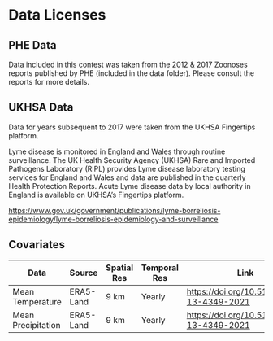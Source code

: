 # Data Licenses

## PHE Data

Data included in this contest was taken from the 2012 & 2017 Zoonoses reports published by PHE (included in the data folder). Please consult the reports for more details.

## UKHSA Data

Data for years subsequent to 2017 were taken from the UKHSA Fingertips platform.

Lyme disease is monitored in England and Wales through routine surveillance. The UK Health Security Agency (UKHSA) Rare and Imported Pathogens Laboratory (RIPL) provides Lyme disease laboratory testing services for England and Wales and data are published in the quarterly Health Protection Reports. Acute Lyme disease data by local authority in England is available on UKHSA’s Fingertips platform.

<https://www.gov.uk/government/publications/lyme-borreliosis-epidemiology/lyme-borreliosis-epidemiology-and-surveillance>

## Covariates

| Data           | Source | Spatial Res | Temporal Res | Link |
| ---------------- | ------ | ---- | ------ | ---- |
| Mean Temperature  | ERA5-Land | 9 km | Yearly | https://doi.org/10.5194/essd-13-4349-2021 |
| Mean Precipitation |  ERA5-Land  | 9 km | Yearly| https://doi.org/10.5194/essd-13-4349-2021 |
